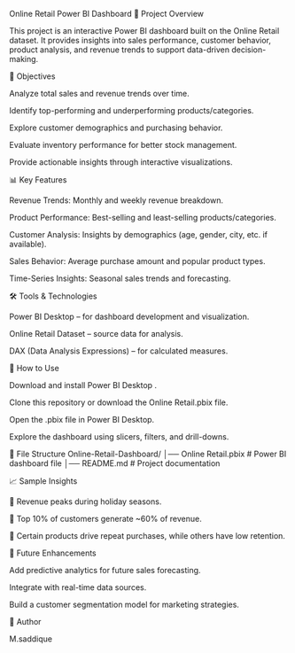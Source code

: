 Online Retail Power BI Dashboard
📌 Project Overview

This project is an interactive Power BI dashboard built on the Online Retail dataset.
It provides insights into sales performance, customer behavior, product analysis, and revenue trends to support data-driven decision-making.

🎯 Objectives

Analyze total sales and revenue trends over time.

Identify top-performing and underperforming products/categories.

Explore customer demographics and purchasing behavior.

Evaluate inventory performance for better stock management.

Provide actionable insights through interactive visualizations.

📊 Key Features

Revenue Trends: Monthly and weekly revenue breakdown.

Product Performance: Best-selling and least-selling products/categories.

Customer Analysis: Insights by demographics (age, gender, city, etc. if available).

Sales Behavior: Average purchase amount and popular product types.

Time-Series Insights: Seasonal sales trends and forecasting.

🛠️ Tools & Technologies

Power BI Desktop – for dashboard development and visualization.

Online Retail Dataset – source data for analysis.

DAX (Data Analysis Expressions) – for calculated measures.

🚀 How to Use

Download and install Power BI Desktop
.

Clone this repository or download the Online Retail.pbix file.

Open the .pbix file in Power BI Desktop.

Explore the dashboard using slicers, filters, and drill-downs.

📂 File Structure
Online-Retail-Dashboard/
│── Online Retail.pbix   # Power BI dashboard file
│── README.md            # Project documentation

📈 Sample Insights

📍 Revenue peaks during holiday seasons.

📍 Top 10% of customers generate ~60% of revenue.

📍 Certain products drive repeat purchases, while others have low retention.

🔮 Future Enhancements

Add predictive analytics for future sales forecasting.

Integrate with real-time data sources.

Build a customer segmentation model for marketing strategies.

👤 Author

M.saddique


